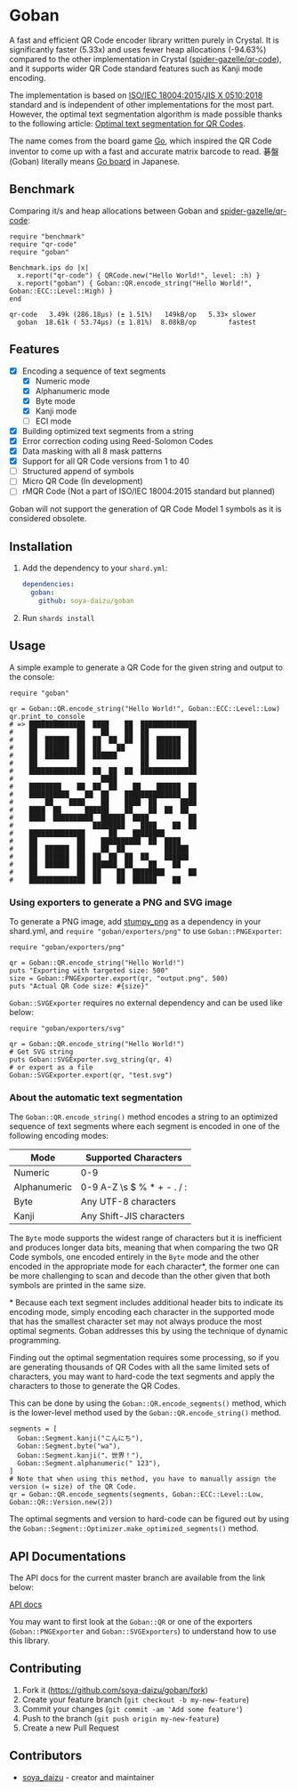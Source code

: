 # Goban

A fast and efficient QR Code encoder library written purely in Crystal. It is significantly faster (5.33x) and uses fewer heap allocations (-94.63%) compared to the other implementation in Crystal ([spider-gazelle/qr-code](https://github.com/spider-gazelle/qr-code)), and it supports wider QR Code standard features such as Kanji mode encoding.

The implementation is based on [ISO/IEC 18004:2015](https://www.iso.org/standard/62021.html)/[JIS X 0510:2018](https://webdesk.jsa.or.jp/books/W11M0090/index/?bunsyo_id=JIS+X+0510%3A2018) standard and is independent of other implementations for the most part. However, the optimal text segmentation algorithm is made possible thanks to the following article: [Optimal text segmentation for QR Codes](https://www.nayuki.io/page/optimal-text-segmentation-for-qr-codes).

The name comes from the board game [Go](<https://en.wikipedia.org/wiki/Go_(game)>), which inspired the QR Code inventor to come up with a fast and accurate matrix barcode to read. 碁盤(Goban) literally means [Go board](https://en.wikipedia.org/wiki/Go_equipment#Board) in Japanese.

## Benchmark

Comparing it/s and heap allocations between Goban and [spider-gazelle/qr-code](https://github.com/spider-gazelle/qr-code):

```crystal
require "benchmark"
require "qr-code"
require "goban"

Benchmark.ips do |x|
  x.report("qr-code") { QRCode.new("Hello World!", level: :h) }
  x.report("goban") { Goban::QR.encode_string("Hello World!", Goban::ECC::Level::High) }
end
```

```
qr-code   3.49k (286.18µs) (± 1.51%)   149kB/op   5.33× slower
  goban  18.61k ( 53.74µs) (± 1.81%)  8.08kB/op        fastest
```

## Features

- [x] Encoding a sequence of text segments
  - [x] Numeric mode
  - [x] Alphanumeric mode
  - [x] Byte mode
  - [x] Kanji mode
  - [ ] ECI mode
- [x] Building optimized text segments from a string
- [x] Error correction coding using Reed-Solomon Codes
- [x] Data masking with all 8 mask patterns
- [x] Support for all QR Code versions from 1 to 40
- [ ] Structured append of symbols
- [ ] Micro QR Code (In development)
- [ ] rMQR Code (Not a part of ISO/IEC 18004:2015 standard but planned)

Goban will not support the generation of QR Code Model 1 symbols as it is considered obsolete.

## Installation

1. Add the dependency to your `shard.yml`:

   ```yaml
   dependencies:
     goban:
       github: soya-daizu/goban
   ```

2. Run `shards install`

## Usage

A simple example to generate a QR Code for the given string and output to the console:

```crystal
require "goban"

qr = Goban::QR.encode_string("Hello World!", Goban::ECC::Level::Low)
qr.print_to_console
# => ██████████████  ████    ██  ██████████████
#    ██          ██    ██    ██  ██          ██
#    ██  ██████  ██  ██  ██  ██  ██  ██████  ██
#    ██  ██████  ██  ██    ██    ██  ██████  ██
#    ██  ██████  ██  ██████      ██  ██████  ██
#    ██          ██              ██          ██
#    ██████████████  ██  ██  ██  ██████████████
#                      ████
#    ████████    ██  ██  ██    ██    ██████  ██
#    ██████████    ██  ██    ██████████████  ██
#        ██    ████    ██    ████  ██      ████
#    ████  ██      ██████    ██    ██  ██  ██
#    ████  ██████████  ██████  ████          ██
#                    ████████    ████    ██  ██
#    ██████████████      ██    ████████
#    ██          ██    ██████████  ██  ████
#    ██  ██████  ██    ██  ██          ██████
#    ██  ██████  ██  ██  ██  ██  ██    ██████
#    ██  ██████  ██  ██████  ██    ██    ██
#    ██          ██  ██    ██  ████████      ██
#    ██████████████  ██    ██  ██████    ██
```

### Using exporters to generate a PNG and SVG image

To generate a PNG image, add [stumpy_png](https://github.com/stumpycr/stumpy_png) as a dependency in your shard.yml, and `require "goban/exporters/png"` to use `Goban::PNGExporter`:

```crystal
require "goban/exporters/png"

qr = Goban::QR.encode_string("Hello World!")
puts "Exporting with targeted size: 500"
size = Goban::PNGExporter.export(qr, "output.png", 500)
puts "Actual QR Code size: #{size}"
```

`Goban::SVGExporter` requires no external dependency and can be used like below:

```crystal
require "goban/exporters/svg"

qr = Goban::QR.encode_string("Hello World!")
# Get SVG string
puts Goban::SVGExporter.svg_string(qr, 4)
# or export as a file
Goban::SVGExporter.export(qr, "test.svg")
```

### About the automatic text segmentation

The `Goban::QR.encode_string()` method encodes a string to an optimized sequence of text segments where each segment is encoded in one of the following encoding modes:

| Mode | Supported Characters |
| --- | --- |
| Numeric | 0-9 |
| Alphanumeric | 0-9 A-Z \s $ % \* + - . / : |
| Byte | Any UTF-8 characters |
| Kanji | Any Shift-JIS characters |

The `Byte` mode supports the widest range of characters but it is inefficient and produces longer data bits, meaning that when comparing the two QR Code symbols, one encoded entirely in the `Byte` mode and the other encoded in the appropriate mode for each character\*, the former one can be more challenging to scan and decode than the other given that both symbols are printed in the same size.

\* Because each text segment includes additional header bits to indicate its encoding mode, simply encoding each character in the supported mode that has the smallest character set may not always produce the most optimal segments. Goban addresses this by using the technique of dynamic programming.

Finding out the optimal segmentation requires some processing, so if you are generating thousands of QR Codes with all the same limited sets of characters, you may want to hard-code the text segments and apply the characters to those to generate the QR Codes.

This can be done by using the `Goban::QR.encode_segments()` method, which is the lower-level method used by the `Goban::QR.encode_string()` method.

```crystal
segments = [
  Goban::Segment.kanji("こんにち"),
  Goban::Segment.byte("wa"),
  Goban::Segment.kanji("、世界！"),
  Goban::Segment.alphanumeric(" 123"),
]
# Note that when using this method, you have to manually assign the version (= size) of the QR Code.
qr = Goban::QR.encode_segments(segments, Goban::ECC::Level::Low, Goban::QR::Version.new(2))
```

The optimal segments and version to hard-code can be figured out by using the `Goban::Segment::Optimizer.make_optimized_segments()` method.

## API Documentations

The API docs for the current master branch are available from the link below:

[API docs](https://soya-daizu.github.io/goban/)

You may want to first look at the `Goban::QR` or one of the exporters (`Goban::PNGExporter` and `Goban::SVGExporters`) to understand how to use this library.

## Contributing

1. Fork it (<https://github.com/soya-daizu/goban/fork>)
2. Create your feature branch (`git checkout -b my-new-feature`)
3. Commit your changes (`git commit -am 'Add some feature'`)
4. Push to the branch (`git push origin my-new-feature`)
5. Create a new Pull Request

## Contributors

- [soya_daizu](https://github.com/soya-daizu) - creator and maintainer
